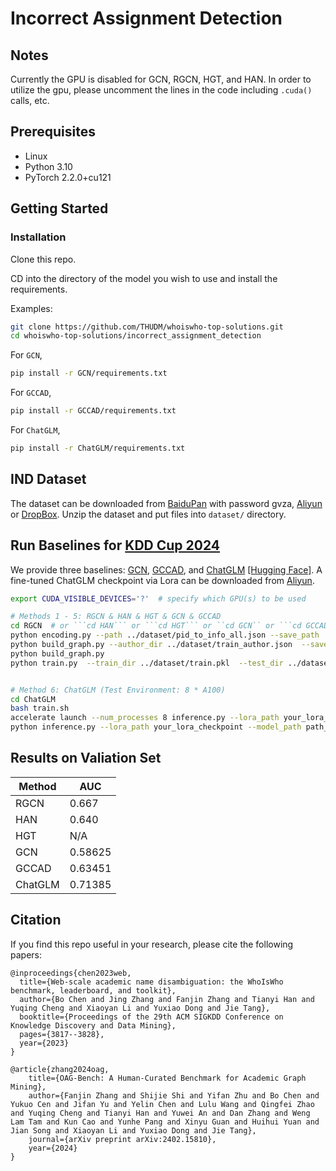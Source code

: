 # Incorrect Assignment Detection

## Notes 
Currently the GPU is disabled for GCN, RGCN, HGT, and HAN. In order to utilize the gpu, please uncomment the lines in the code including ```.cuda()``` calls, etc. 

## Prerequisites
- Linux
- Python 3.10
- PyTorch 2.2.0+cu121
  
## Getting Started

### Installation

Clone this repo.

CD into the directory of the model you wish to use and install the requirements.

Examples: 
```bash
git clone https://github.com/THUDM/whoiswho-top-solutions.git
cd whoiswho-top-solutions/incorrect_assignment_detection
```

For ``GCN``, 
```bash
pip install -r GCN/requirements.txt
```

For ``GCCAD``,
```bash
pip install -r GCCAD/requirements.txt
```

For ``ChatGLM``,
```bash
pip install -r ChatGLM/requirements.txt
```

## IND Dataset
The dataset can be downloaded from [BaiduPan](https://pan.baidu.com/s/1_CX50fRxou4riEHzn5UYKg?pwd=gvza) with password gvza, [Aliyun](https://open-data-set.oss-cn-beijing.aliyuncs.com/oag-benchmark/kddcup-2024/IND-WhoIsWho/IND-WhoIsWho.zip) or [DropBox](https://www.dropbox.com/scl/fi/o8du146aafl3vrb87tm45/IND-WhoIsWho.zip?rlkey=cg6tbubqo532hb1ljaz70tlxe&dl=1).
Unzip the dataset and put files into ``dataset/`` directory.

## Run Baselines for [KDD Cup 2024](https://www.biendata.xyz/competition/ind_kdd_2024/)

We provide three baselines: [GCN](https://arxiv.org/abs/1609.02907), [GCCAD](https://arxiv.org/abs/2108.07516), and [ChatGLM](https://arxiv.org/abs/2210.02414) [[Hugging Face]](https://huggingface.co/THUDM/chatglm3-6b-32k). A fine-tuned ChatGLM checkpoint via Lora can be downloaded from [Aliyun](https://open-data-set.oss-cn-beijing.aliyuncs.com/oag-benchmark/kddcup-2024/IND-WhoIsWho/ind_chatglm_ckpt_1000.zip).

```bash
export CUDA_VISIBLE_DEVICES='?'  # specify which GPU(s) to be used

# Methods 1 - 5: RGCN & HAN & HGT & GCN & GCCAD
cd RGCN  # or ```cd HAN``` or ```cd HGT``` or ``cd GCN`` or ```cd GCCAD```
python encoding.py --path ../dataset/pid_to_info_all.json --save_path ../dataset/roberta_embeddings.pkl
python build_graph.py --author_dir ../dataset/train_author.json  --save_dir ../dataset/train.pkl
python build_graph.py
python train.py  --train_dir ../dataset/train.pkl  --test_dir ../dataset/valid.pkl


# Method 6: ChatGLM (Test Environment: 8 * A100)
cd ChatGLM
bash train.sh
accelerate launch --num_processes 8 inference.py --lora_path your_lora_path --model_path your_model_path --pub_path  ../dataset/pid_to_info_all.json --eval_path ../dataset/ind_valid_author.json  # multi-GPU
python inference.py --lora_path your_lora_checkpoint --model_path path_to_chatglm --pub_path ../dataset/pid_to_info_all.json  --eval_path ../dataset/ind_valid_author.json   # single GPU
```

## Results on Valiation Set

|  Method  | AUC   |
|-------|-------|
| RGCN  | 0.667 |
| HAN  | 0.640 |
| HGT  | N/A |
| GCN  | 0.58625 |
| GCCAD | 0.63451 |
| ChatGLM  | 0.71385 |

## Citation

If you find this repo useful in your research, please cite the following papers:

```
@inproceedings{chen2023web,
  title={Web-scale academic name disambiguation: the WhoIsWho benchmark, leaderboard, and toolkit},
  author={Bo Chen and Jing Zhang and Fanjin Zhang and Tianyi Han and Yuqing Cheng and Xiaoyan Li and Yuxiao Dong and Jie Tang},
  booktitle={Proceedings of the 29th ACM SIGKDD Conference on Knowledge Discovery and Data Mining},
  pages={3817--3828},
  year={2023}
}

@article{zhang2024oag,
    title={OAG-Bench: A Human-Curated Benchmark for Academic Graph Mining},
    author={Fanjin Zhang and Shijie Shi and Yifan Zhu and Bo Chen and Yukuo Cen and Jifan Yu and Yelin Chen and Lulu Wang and Qingfei Zhao and Yuqing Cheng and Tianyi Han and Yuwei An and Dan Zhang and Weng Lam Tam and Kun Cao and Yunhe Pang and Xinyu Guan and Huihui Yuan and Jian Song and Xiaoyan Li and Yuxiao Dong and Jie Tang},
    journal={arXiv preprint arXiv:2402.15810},
    year={2024}
}
```
